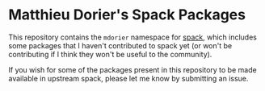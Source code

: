 # Matthieu Dorier's Spack Packages

This repository contains the `mdorier` namespace for
[spack](https://spack.io/), which includes some packages
that I haven't contributed to spack yet (or won't be
contributing if I think they won't be useful to the community).

If you wish for some of the packages present in this repository
to be made available in upstream spack, please let me know by
submitting an issue.
